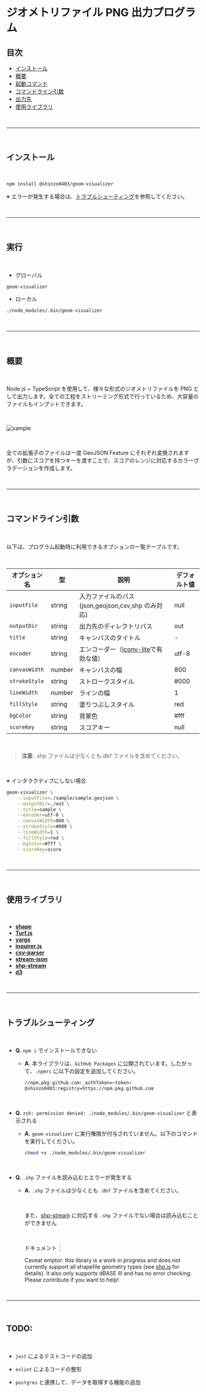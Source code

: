 # ジオメトリファイル PNG 出力プログラム

## 目次

- [インストール](#インストール)
- [概要](#概要)
- [起動コマンド](#起動コマンド)
- [コマンドライン引数](#コマンドライン引数)
- [出力先](#出力先)
- [使用ライブラリ](#使用ライブラリ)

<br />

---

<br />

## インストール

<br />

```bash
npm install @shinzo0403/geom-visualizer
```

※ エラーが発生する場合は、[トラブルシューティング](#トラブルシューティング)を参照してください。

<br />

---

<br />

## 実行

<br />

- グローバル

```bash
geom-visualizer
```

- ローカル

```bash
./node_modules/.bin/geom-visualizer
```

<br />

---

<br />

## 概要

<br />

Node.js + TypeScript を使用して、様々な形式のジオメトリファイルを PNG として出力します。全ての工程をストリーミング形式で行っているため、大容量のファイルもインプットできます。

<br />

![sample](./document/example.png)

<br />

全ての拡張子のファイルは一度 GeoJSON Feature にそれぞれ変換されますが、引数にスコアを持つキーを渡すことで、スコアのレンジに対応するカラーグラデーションを作成します。

<br />

---

<br />

## コマンドライン引数

<br />

以下は、プログラム起動時に利用できるオプションの一覧テーブルです。

<br />

| オプション名  | 型     | 説明                                                                             | デフォルト値 |
| ------------- | ------ | -------------------------------------------------------------------------------- | ------------ |
| `inputFile`   | string | 入力ファイルのパス(json,geojson,csv,shp のみ対応)                                | null         |
| `outputDir`   | string | 出力先のディレクトリパス                                                         | out          |
| `title`       | string | キャンバスのタイトル                                                             | -            |
| `encoder`     | string | エンコーダー（[iconv-lite](https://github.com/ashtuchkin/iconv-lite)で有効な値） | utf-8        |
| `canvasWidth` | number | キャンバスの幅                                                                   | 800          |
| `strokeStyle` | string | ストロークスタイル                                                               | #000         |
| `lineWidth`   | number | ラインの幅                                                                       | 1            |
| `fillStyle`   | string | 塗りつぶしスタイル                                                               | red          |
| `bgColor`     | string | 背景色                                                                           | #fff         |
| `scoreKey`    | string | スコアキー                                                                       | null         |

<br />

> **注意**: .shp ファイルは少なくとも.dbf ファイルを含めてください。

<br />

※ インタラクティブにしない場合

```bash
geom-visualizer \
    --inputFile=./sample/sample.geojson \
    --outputDir=./out \
    --title=sample \
    --encoder=utf-8 \
    --canvasWidth=800 \
    --strokeStyle=#000 \
    --lineWidth=1 \
    --fillStyle=red \
    --bgColor=#fff \
    --scoreKey=score
```

<br />

---

<br />

## 使用ライブラリ

<br />

- [**shape**](https://www.npmjs.com/package/sharp)
- [**Turf.js**](https://github.com/Turfjs/turf)
- [**yargs**](https://github.com/yargs/yargs)
- [**inquirer.js**](https://github.com/SBoudrias/Inquirer.js)
- [**csv-parser**](https://github.com/mafintosh/csv-parser)
- [**stream-json**](https://github.com/uhop/stream-json)
- [**shp-stream**](https://github.com/calvinmetcalf/shapefile)
- [**d3**](https://github.com/d3/d3)

<br />

---

<br />

## トラブルシューティング

<br />

- **Q.** `npm i` でインストールできない

  - **A.** 本ライブラリは、`GitHub Packages` に公開されています。したがって、`.npmrc` に以下の設定を追加してください。

    ```bash
    //npm.pkg.github.com:_authToken=<token>
    @shinzo0403:registry=https://npm.pkg.github.com
    ```

<br />

- **Q.** `zsh: permission denied: ./node_modules/.bin/geom-visualizer` と表示される

  - **A.** `geom-visualizer` に実行権限が付与されていません。以下のコマンドを実行してください。

    ```bash
    chmod +x ./node_modules/.bin/geom-visualizer
    ```

    <br />

- **Q.** `.shp` ファイルを読み込むとエラーが発生する

  - **A.** `.shp` ファイルは少なくとも `.dbf` ファイルを含めてください。

      <br />

    また、[shp-stream]() に対応する `.shp` ファイルでない場合は読み込むことができません

    <br />

    ドキュメント：

    Caveat emptor: this library is a work in progress and does not currently support all shapefile geometry types (see [shp.js](https://github.com/mbostock/shapefile/blob/master/shp.js) for details). It also only supports dBASE III and has no error checking. Please contribute if you want to help!

<br />

---

<br />

## TODO:

<br />

- `jest` によるテストコードの追加

- `eslint` によるコードの整形

- `postgres` と連携して、データを取得する機能の追加
